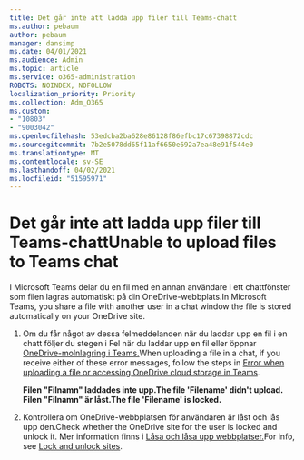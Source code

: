 ```yaml
---
title: Det går inte att ladda upp filer till Teams-chatt
ms.author: pebaum
author: pebaum
manager: dansimp
ms.date: 04/01/2021
ms.audience: Admin
ms.topic: article
ms.service: o365-administration
ROBOTS: NOINDEX, NOFOLLOW
localization_priority: Priority
ms.collection: Adm_O365
ms.custom:
- "10803"
- "9003042"
ms.openlocfilehash: 53edcba2ba628e86128f86efbc17c67398872cdc
ms.sourcegitcommit: 7b2e5078dd65f11af6650e692a7ea48e91f544e0
ms.translationtype: MT
ms.contentlocale: sv-SE
ms.lasthandoff: 04/02/2021
ms.locfileid: "51595971"
---
```

# <a name="unable-to-upload-files-to-teams-chat"></a><span data-ttu-id="b162a-102">Det går inte att ladda upp filer till Teams-chatt</span><span class="sxs-lookup"><span data-stu-id="b162a-102">Unable to upload files to Teams chat</span></span>

<span data-ttu-id="b162a-103">I Microsoft Teams delar du en fil med en annan användare i ett chattfönster som filen lagras automatiskt på din OneDrive-webbplats.</span><span class="sxs-lookup"><span data-stu-id="b162a-103">In Microsoft Teams, you share a file with another user in a chat window the file is stored automatically on your OneDrive site.</span></span>

1. <span data-ttu-id="b162a-104">Om du får något av dessa felmeddelanden när du laddar upp en fil i en chatt följer du stegen i Fel när du laddar upp en fil eller öppnar [OneDrive-molnlagring i Teams.](https://go.microsoft.com/fwlink/?linkid=2156015)</span><span class="sxs-lookup"><span data-stu-id="b162a-104">When uploading a file in a chat, if you receive either of these error messages, follow the steps in [Error when uploading a file or accessing OneDrive cloud storage in Teams](https://go.microsoft.com/fwlink/?linkid=2156015).</span></span>
    
    <span data-ttu-id="b162a-105">**Filen "Filnamn" laddades inte upp.**</span><span class="sxs-lookup"><span data-stu-id="b162a-105">**The file 'Filename' didn't upload.**</span></span>
    <span data-ttu-id="b162a-106">**Filen "Filnamn" är låst.**</span><span class="sxs-lookup"><span data-stu-id="b162a-106">**The file 'Filename' is locked.**</span></span>

1. <span data-ttu-id="b162a-107">Kontrollera om OneDrive-webbplatsen för användaren är låst och lås upp den.</span><span class="sxs-lookup"><span data-stu-id="b162a-107">Check whether the OneDrive site for the user is locked and unlock it.</span></span> <span data-ttu-id="b162a-108">Mer information finns i [Låsa och låsa upp webbplatser.](https://go.microsoft.com/fwlink/?linkid=2156016)</span><span class="sxs-lookup"><span data-stu-id="b162a-108">For info, see [Lock and unlock sites](https://go.microsoft.com/fwlink/?linkid=2156016).</span></span>